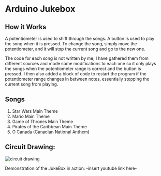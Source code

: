 # Arduino Jukebox 

## How it Works 
A potentiometer is used to shift through the songs. 
A button is used to play the song when it is pressed. 
To change the song, simply move the potentiometer, and it will stop the current song and go to the new one. 

The code for each song is not written by me, I have gathered them from different sources and mode some modifications to each one 
so it only plays the songs when the potentiometer range is correct and the button is pressed. 
I then also added a block of code to restart the program if the potentiometer range changes in between notes, essentially stopping the current song from playing.

## Songs
1. Star Wars Main Theme 
2. Mario Main Theme 
2. Game of Thrones Main Theme 
4. Pirates of the Caribbean Main Theme 
5. O Canada (Canadian National Anthem)

## Circuit Drawing: 

![circuit drawing](https://user-images.githubusercontent.com/29009445/29200997-2b7ee5f4-7e28-11e7-8d6e-a9bf3de054d5.png)



Demonstration of the JukeBox in action: -insert youtube link here- 






